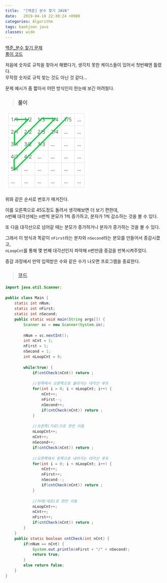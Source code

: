 ```yaml
---
title:  "[백준] 분수 찾기 JAVA"
date:   2019-04-18 22:30:24 +0900
categories: Algorithm
tags: baekjoon java
classes: wide
---
```


[백준_분수 찾기 문제](https://www.acmicpc.net/problem/1193)  
[풀이 코드](https://github.com/2ssue/Algorithm/blob/master/Baekjoon/1193.java)  
  
처음에 숫자로 규칙을 찾아서 해봤다가, 생각치 못한 케이스들이 있어서 첫번째엔 틀렸다.  
무작정 숫자로 규칙 찾는 것도 아닌 것 같다...  
  
문제 예시가 좀 짧아서 어떤 방식인지 한눈에 보긴 어려웠다.  
  
> ### 풀이

![1193](https://github.com/2ssue/2ssue.github.io/blob/master/assets/images/1193.png?raw=true)  
  
위와 같은 순서로 번호가 매겨진다.  
  
이를 오른쪽으로 45도정도 돌려서 생각해보면 더 보기 편한데,  
n번째 대각선에는 n번씩 분모가 1씩 증가하고, 분자가 1씩 감소하는 것을 볼 수 있다.  
  
또 다음 대각선으로 넘어갈 때는 분모가 증가하거나 분자가 증가하는 것을 볼 수 있다.  
  
그래서 이 방식과 똑같이 `nFirst`라는 분자와 `nSecond`라는 분모를 만들어서 증감시켰고,  
`nLoopCnt`를 통해 몇 번째 대각선인지 파악해 n번만큼 증감을 반복시켜주었다.  
  
증감 과정에서 만약 입력받은 수와 같은 수가 나오면 프로그램을 종료한다.  

> ### 코드

```java
import java.util.Scanner;

public class Main {
	static int nNum;
	static int nFirst;
	static int nSecond;
	public static void main(String args[]) {
		Scanner sc = new Scanner(System.in);
		
		nNum = sc.nextInt();
		int nCnt = 1;
		nFirst = 1;
		nSecond = 1;
		int nLoopCnt = 0;
		
		while(true) {
			if(cntCheck(nCnt)) return ;

			//왼쪽에서 오른쪽으로 올라가는 대각선 루프
			for(int i = 0; i < nLoopCnt; i++) {
				nCnt++;
				nFirst--;
				nSecond++;	
				if(cntCheck(nCnt)) return ;
			}
			
			//오른쪽(가로)으로 한칸 이동
			nLoopCnt++;
			nCnt++;
			nSecond++;
			if(cntCheck(nCnt)) return ;
			
			//오른쪽에서 왼쪽으로 내려가는 대각선 루프			
			for(int i = 0; i < nLoopCnt; i++) {
				nCnt++;
				nFirst++;
				nSecond--;
				if(cntCheck(nCnt)) return ;
			}
			
			//아래(세로)로 한칸 이동
			nLoopCnt++;
			nCnt++;
			nFirst++;
			if(cntCheck(nCnt)) return ;
		}
	}
	public static boolean cntCheck(int nCnt) {
		if(nNum == nCnt) {
			System.out.println(nFirst + "/" + nSecond);
			return true;
		}
		else return false;
	}
}

```